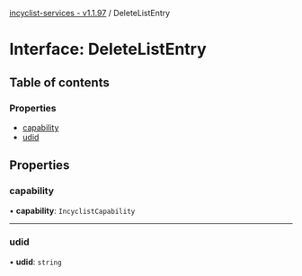 [incyclist-services - v1.1.97](../README.md) / DeleteListEntry

# Interface: DeleteListEntry

## Table of contents

### Properties

- [capability](DeleteListEntry.md#capability)
- [udid](DeleteListEntry.md#udid)

## Properties

### capability

• **capability**: `IncyclistCapability`

___

### udid

• **udid**: `string`
